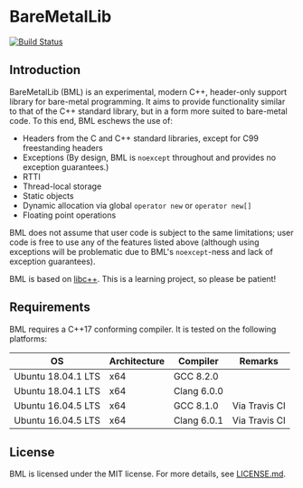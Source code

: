 # BareMetalLib
[![Build Status](
    https://travis-ci.org/kuanweeloong/BareMetalLib.svg?branch=master)](
    https://travis-ci.org/kuanweeloong/BareMetalLib)

## Introduction
BareMetalLib (BML) is an experimental, modern C++, header-only support library for bare-metal
programming. It aims to provide functionality similar to that of the C++ standard library, but in a
form more suited to bare-metal code. To this end, BML eschews the use of:

- Headers from the C and C++ standard libraries, except for C99 freestanding headers
- Exceptions (By design, BML is `noexcept` throughout and provides no exception guarantees.)
- RTTI
- Thread-local storage
- Static objects
- Dynamic allocation via global `operator new` or `operator new[]`
- Floating point operations

BML does not assume that user code is subject to the same limitations; user code is free to use any
of the features listed above (although using exceptions will be problematic due to BML's
`noexcept`-ness and lack of exception guarantees).

BML is based on [libc++](https://libcxx.llvm.org/). This is a learning project, so please be
patient!

## Requirements
BML requires a C++17 conforming compiler. It is tested on the following platforms:

| OS                 | Architecture | Compiler    | Remarks       |
| ------------------ | ------------ | ----------- | ------------- |
| Ubuntu 18.04.1 LTS | x64          | GCC 8.2.0   |               |
| Ubuntu 18.04.1 LTS | x64          | Clang 6.0.0 |               |
| Ubuntu 16.04.5 LTS | x64          | GCC 8.1.0   | Via Travis CI |
| Ubuntu 16.04.5 LTS | x64          | Clang 6.0.1 | Via Travis CI |

## License
BML is licensed under the MIT license. For more details, see [LICENSE.md](LICENSE.md).
